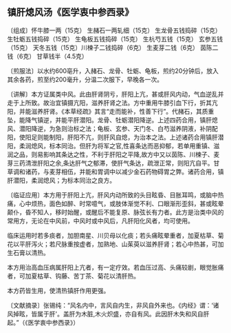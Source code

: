 ## 镇肝熄风汤《医学衷中参西录》

〔组成〕怀牛膝一两（15克） 生赭石一两轧细（15克） 生龙骨五钱捣碎（15克） 生牡蛎五钱捣碎（15克） 生龟板五钱捣碎（15克） 生杭芍五钱（15克） 玄参五钱（15克） 天冬五钱（15克）川楝子二钱捣碎（6克） 生麦芽二钱（6克） 茵陈二钱（6克） 甘草钱半（4.5克）

〔煎服法〕以水约600亳升，入赭石、龙骨、牡蛎、龟板，煎约20分钟后，放入其余各药，煎至约200毫升，分温二次服下，早晚各一次。

〔讲解〕本方证属类中风。此由肝肾阴亏，肝阳上亢，甚或肝风内动，气血逆乱并走于上所致。故治宜镇摄亢阳，滋养肝肾之法。方中重用牛膝引血下行，折其亢阳，并能滋养肝肾。《本草经疏》其言“走而能补，性善下行”。代赭石，其质重坠，能降气镇逆，并能平肝潜阳。龙骨、牡蛎潜阳降逆。上述四药合用，镇肝熄风、潜阳降逆，为急则治标之法；龟板、玄参、天门冬、白芍滋养阴液，补阴配阳，使阳足则能制阳，肝阳不亢，则肝风自熄，为治本之法。上述诸药合用镇肝潜阳，柔润熄风，标本同治。但肝为将军之官,性喜条达而恶抑郁，若单用重镇、滋润之品，则易影响其条达之性，不利于肝阳之平降,故方中又以茵陈、川楝子、麦芽三药清泄肝阳之余,条达肝气之郁滞，使肝气条达，疏泄正常，则阳亢自平。甘草调和诸药，与麦芽相伍，并能和胃调中以减少金石药物碍胃之弊。诸药合用，镇肝潜阳，柔润熄风；为标本同治之良方。

〔临证应用〕本方用于肝阳上亢，肝风内动所致的头目眩昏、目胀耳鸣，或脑中热痛，心中烦热，面色如醉、时常噫气，或肢体渐觉不利、口眼渐形歪斜，甚或眩晕颠仆，昏不知人，移时始醒，或醒后不能复原、脉弦长有力者。此方是治类中风的常用方，无论在中风前，中风时或中风后，凡肝阳化风者，均可使用。

临床运用时若多痰者，加胆南星、川贝母以化痰；若头痛眩晕重者，加夏枯草、菊花以平肝泻火；若尺脉重按虚者，加熟地、山茱萸以滋养肝肾；若心中热甚，可加生石膏以清热。

本方用治高血压病属肝阳上亢者，有一定疗效。若血压过高、头痛较剧，眼觉胀痛者，可加夏枯草、钩藤、苦丁茶、菊花以清肝热。

本方药皆生用，使清热镇肝作用更强。 

〔文献摘录〕张锡纯：“风名内中，言风自内生，非风自外来也。《内经》谓：‘诸风掉眩，皆属于肝'。盖肝为木脏,木火炽盛，亦自有风。此因肝木失和风自肝起。”（《医学衷中参西录》）
